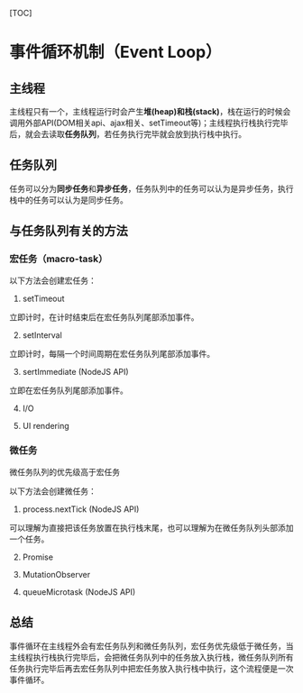 [TOC]

# 事件循环机制（Event Loop）

## 主线程

主线程只有一个，主线程运行时会产生**堆(heap)**和**栈(stack)**，栈在运行的时候会调用外部API(DOM相关api、ajax相关、setTimeout等)；主线程执行栈执行完毕后，就会去读取**任务队列**，若任务执行完毕就会放到执行栈中执行。

## 任务队列

任务可以分为**同步任务**和**异步任务**，任务队列中的任务可以认为是异步任务，执行栈中的任务可以认为是同步任务。


## 与任务队列有关的方法

### 宏任务（macro-task）

以下方法会创建宏任务：

1. setTimeout

立即计时，在计时结束后在宏任务队列尾部添加事件。

2. setInterval

立即计时，每隔一个时间周期在宏任务队列尾部添加事件。

3. sertImmediate (NodeJS API)

立即在宏任务队列尾部添加事件。

4.  I/O

5. UI rendering

### 微任务

微任务队列的优先级高于宏任务

以下方法会创建微任务：

1. process.nextTick (NodeJS API)

可以理解为直接把该任务放置在执行栈末尾，也可以理解为在微任务队列头部添加一个任务。

2. Promise

3. MutationObserver
4. queueMicrotask (NodeJS API)



## 总结

事件循环在主线程外会有宏任务队列和微任务队列，宏任务优先级低于微任务，当主线程执行栈执行完毕后，会把微任务队列中的任务放入执行栈，微任务队列所有任务执行完毕后再去宏任务队列中把宏任务放入执行栈中执行，这个流程便是一次事件循环。